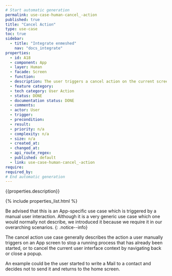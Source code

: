 ```yaml
---
# Start automatic generation
permalink: use-case-human-cancel_-action
published: true
title: "Cancel Action"
type: use-case
toc: true
sidebar:
  - title: "Integrate enmeshed"
    nav: "docs_integrate"
properties:
  - id: A18
  - component: App
  - layer: Human
  - facade: Screen
  - function:
  - description: The user triggers a cancel action on the current screen, e.g. to postpone a decision. There should be a show/navigation use case before using this use case (to define the screen).
  - feature category:
  - tech category: User Action
  - status: DONE
  - documentation status: DONE
  - comments:
  - actor: User
  - trigger:
  - precondition:
  - result:
  - priority: n/a
  - complexity: n/a
  - size: n/a
  - created_at:
  - changed_at:
  - api_route_regex:
  - published: default
  - link: use-case-human-cancel_-action
require:
required_by:
# End automatic generation
---
```


{{properties.description}}

{% include properties_list.html %}

Be advised that this is an App-specific use case which is triggered by a manual user interaction. Although it is a very generic use case which one would normally not describe, we introduced it because we require it in our overarching scenarios.
{: .notice--info}

The cancel action use case generally describes the action a user manually triggers on an App screen to stop a running process that has already been started, or to cancel the current user interface context by navigating back or close a popup.

An example could be the user started to write a Mail to a contact and decides not to send it and returns to the home screen.
